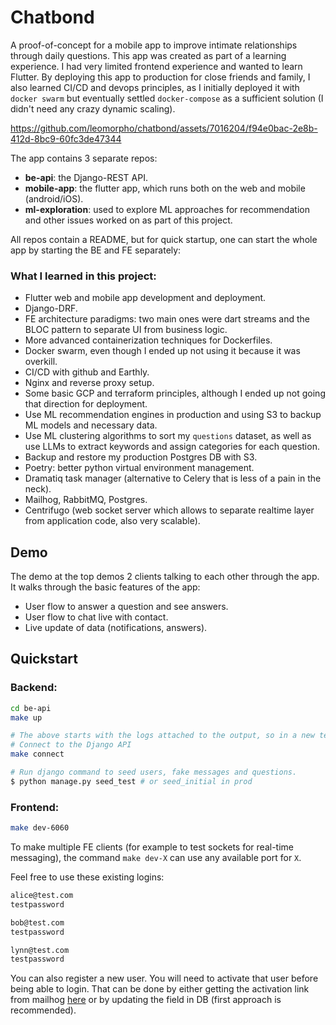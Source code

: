 # Chatbond
A proof-of-concept for a mobile app to improve intimate relationships through daily questions.
This app was created as part of a learning experience. I had very limited frontend experience and wanted to learn Flutter. By deploying this app to production for close friends and family, I also learned CI/CD and devops principles, as I initially deployed it with `docker swarm` but eventually settled `docker-compose` as a sufficient solution (I didn't need any crazy dynamic scaling).

https://github.com/leomorpho/chatbond/assets/7016204/f94e0bac-2e8b-412d-8bc9-60fc3de47344
 
The app contains 3 separate repos:

* **be-api**: the Django-REST API.
* **mobile-app**: the flutter app, which runs both on the web and mobile (android/iOS).
* **ml-exploration**: used to explore ML approaches for recommendation and other issues worked on as part of this project.

All repos contain a README, but for quick startup, one can start the whole app by starting the BE and FE separately:

### What I learned in this project:

* Flutter web and mobile app development and deployment.
* Django-DRF.
* FE architecture paradigms: two main ones were dart streams and the BLOC pattern to separate UI from business logic.
* More advanced containerization techniques for Dockerfiles.
* Docker swarm, even though I ended up not using it because it was overkill.
* CI/CD with github and Earthly.
* Nginx and reverse proxy setup.
* Some basic GCP and terraform principles, although I ended up not going that direction for deployment.
* Use ML recommendation engines in production and using S3 to backup ML models and necessary data.
* Use ML clustering algorithms to sort my `questions` dataset, as well as use LLMs to extract keywords and assign categories for each question.
* Backup and restore my production Postgres DB with S3.
* Poetry: better python virtual environment management.
* Dramatiq task manager (alternative to Celery that is less of a pain in the neck).
* Mailhog, RabbitMQ, Postgres.
* Centrifugo (web socket server which allows to separate realtime layer from application code, also very scalable).

## Demo
The demo at the top demos 2 clients talking to each other through the app. It walks through the basic features of the app:

* User flow to answer a question and see answers.
* User flow to chat live with contact.
* Live update of data (notifications, answers).

## Quickstart

### Backend:

```bash
cd be-api
make up

# The above starts with the logs attached to the output, so in a new terminal
# Connect to the Django API
make connect

# Run django command to seed users, fake messages and questions.
$ python manage.py seed_test # or seed_initial in prod
```

### Frontend:

```bash
make dev-6060
```

To make multiple FE clients (for example to test sockets for real-time messaging), the command `make dev-X` can use any available port for `X`.

Feel free to use these existing logins:

```bash
alice@test.com
testpassword

bob@test.com
testpassword

lynn@test.com
testpassword
```

You can also register a new user. You will need to activate that user before being able to login. That can be done by either getting the activation link from mailhog [here](http://localhost:8025/#) or by updating the field in DB (first approach is recommended).
